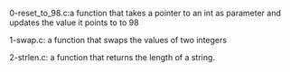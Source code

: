0-reset_to_98.c:a function that takes a pointer to an int as parameter and updates the value it points to to 98

1-swap.c: a function that swaps the values of two integers

2-strlen.c: a function that returns the length of a string.
